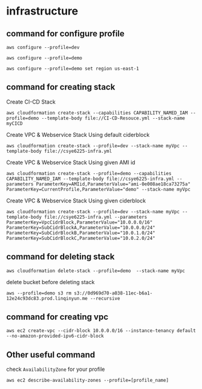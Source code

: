 # infrastructure


## command for configure profile
```
aws configure --profile=dev

aws configure --profile=demo

aws configure --profile=demo set region us-east-1
```

## command for creating stack
Create CI-CD Stack
```
aws cloudformation create-stack --capabilities CAPABILITY_NAMED_IAM --profile=demo --template-body file://CI-CD-Resouce.yml --stack-name myCICD
```

Create VPC & Webservice Stack Using default ciderblock
```
aws cloudformation create-stack --profile=dev --stack-name myVpc --template-body file://csye6225-infra.yml
```

Create VPC & Webservice Stack Using given AMI id
```
aws cloudformation create-stack --profile=demo --capabilities CAPABILITY_NAMED_IAM --template-body file://csye6225-infra.yml --parameters ParameterKey=AMIid,ParameterValue="ami-0e008ae18ca73275a" ParameterKey=CurrentProfile,ParameterValue="demo" --stack-name myVpc
```

Create VPC & Webservice Stack Using given ciderblock
```
aws cloudformation create-stack --profile=dev --stack-name myVpc --template-body file://csye6225-infra.yml --parameters ParameterKey=VpcCidrBlock,ParameterValue="10.0.0.0/16" ParameterKey=SubCidrBlockA,ParameterValue="10.0.0.0/24" ParameterKey=SubCidrBlockB,ParameterValue="10.0.1.0/24" ParameterKey=SubCidrBlockC,ParameterValue="10.0.2.0/24" 
```

## command for deleting stack
```
aws cloudformation delete-stack --profile=demo  --stack-name myVpc
```

delete bucket before deleting stack
```
aws --profile=demo s3 rm s3://0d969d70-a038-11ec-b6a1-12e24c93dc83.prod.linqinyun.me --recursive
```

## command for creating vpc
```
aws ec2 create-vpc --cidr-block 10.0.0.0/16 --instance-tenancy default --no-amazon-provided-ipv6-cidr-block
```

## Other useful command
check ```AvailabilityZone``` for your profile
```
aws ec2 describe-availability-zones --profile=[profile_name]
```

 
